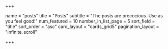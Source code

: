 +++

name = "posts"
title = "Posts"
subtitle = "The posts are precocious. Use as you feel good!"
num_featured = 10
number_in_list_page = 5
sort_field = "title"
sort_order = "asc"
card_layout = "cards_grid5"
pagination_layout = "infinite_scroll"

+++